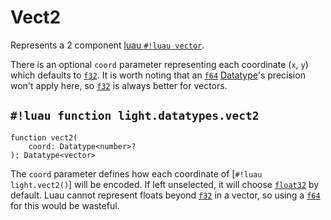 # Vect2

Represents a 2 component <a href="https://luau.org/typecheck#builtin-types" target="_blank">luau `#!luau vector`</a>.

There is an optional `coord` parameter representing each coordinate (`x`, `y`) which defaults to
[`f32`](../numbers/floats.md). It is worth noting that an [`f64`](../numbers/floats.md) [Datatype](../index.md#what-is-a-datatype)'s
precision won't apply here, so [`f32`](../numbers/floats.md) is always better for vectors.

## `#!luau function light.datatypes.vect2`

```luau title='<!-- shared --> <!-- sync -->'
function vect2(
    coord: Datatype<number>?
): Datatype<vector>
```

The `coord` parameter defines how each coordinate of [`#!luau light.vect2()`] will be encoded. If left unselected, it
will choose [`float32`](../numbers/floats.md) by default. Luau cannot represent floats beyond
[`f32`](../numbers/floats.md) in a vector, so using a [`f64`](../numbers/floats.md) for this would be wasteful.
